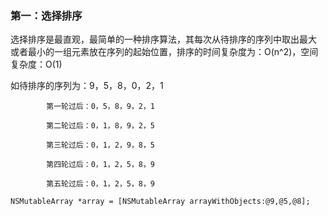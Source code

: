 ### 第一：选择排序

 选择排序是最直观，最简单的一种排序算法，其每次从待排序的序列中取出最大 或者最小的一组元素放在序列的起始位置，排序的时间复杂度为：O\(n^2\)，空间复杂度：O\(1\) 

如待排序的序列为：9，5，8，0，2，1

            第一轮过后：0，5，8，9，2，1

            第二轮过后：0，1，8，9，2，5

            第三轮过后：0，1，2，9，8，5

            第四轮过后：0，1，2，5，8，9

            第五轮过后：0，1，2，5，8，9

```
NSMutableArray *array = [NSMutableArray arrayWithObjects:@9,@5,@8];
```






